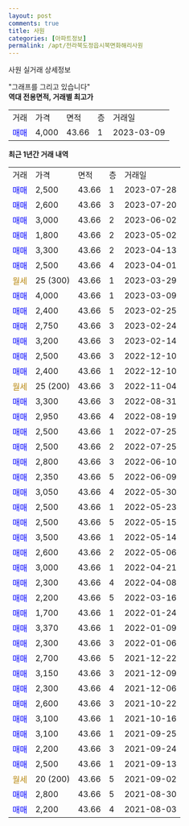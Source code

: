 ```yaml
---
layout: post
comments: true
title: 사원
categories: [아파트정보]
permalink: /apt/전라북도정읍시북면화해리사원
---
```


사원 실거래 상세정보

<script type="text/javascript">
  google.charts.load('current', {'packages':['line', 'corechart']});
  google.charts.setOnLoadCallback(drawChart);

  function drawChart() {
    var data = new google.visualization.DataTable();
    data.addColumn('date', '거래일');
    data.addColumn('number', "매매");
    data.addColumn('number', "전세");
    data.addColumn('number', "전매");

    data.addRows([[new Date(Date.parse("2023-07-28")), 2500, null, null], [new Date(Date.parse("2023-07-20")), 2600, null, null], [new Date(Date.parse("2023-06-02")), 3000, null, null], [new Date(Date.parse("2023-05-02")), 1800, null, null], [new Date(Date.parse("2023-04-13")), 3300, null, null], [new Date(Date.parse("2023-04-01")), 2500, null, null], [new Date(Date.parse("2023-03-29")), null, null, null], [new Date(Date.parse("2023-03-09")), 4000, null, null], [new Date(Date.parse("2023-02-25")), 2400, null, null], [new Date(Date.parse("2023-02-24")), 2750, null, null], [new Date(Date.parse("2023-02-14")), 3200, null, null], [new Date(Date.parse("2022-12-10")), 2500, null, null], [new Date(Date.parse("2022-12-10")), 2400, null, null], [new Date(Date.parse("2022-11-04")), null, null, null], [new Date(Date.parse("2022-08-31")), 3300, null, null], [new Date(Date.parse("2022-08-19")), 2950, null, null], [new Date(Date.parse("2022-07-25")), 2500, null, null], [new Date(Date.parse("2022-07-25")), 2500, null, null], [new Date(Date.parse("2022-06-10")), 2800, null, null], [new Date(Date.parse("2022-06-09")), 2350, null, null], [new Date(Date.parse("2022-05-30")), 3050, null, null], [new Date(Date.parse("2022-05-23")), 2500, null, null], [new Date(Date.parse("2022-05-15")), 2500, null, null], [new Date(Date.parse("2022-05-14")), 3500, null, null], [new Date(Date.parse("2022-05-06")), 2600, null, null], [new Date(Date.parse("2022-04-21")), 3000, null, null], [new Date(Date.parse("2022-04-08")), 2300, null, null], [new Date(Date.parse("2022-03-16")), 2200, null, null], [new Date(Date.parse("2022-01-24")), 1700, null, null], [new Date(Date.parse("2022-01-09")), 3370, null, null], [new Date(Date.parse("2022-01-06")), 2300, null, null], [new Date(Date.parse("2021-12-22")), 2700, null, null], [new Date(Date.parse("2021-12-09")), 3150, null, null], [new Date(Date.parse("2021-12-06")), 2300, null, null], [new Date(Date.parse("2021-10-22")), 2600, null, null], [new Date(Date.parse("2021-10-16")), 3100, null, null], [new Date(Date.parse("2021-09-25")), 3100, null, null], [new Date(Date.parse("2021-09-24")), 2200, null, null], [new Date(Date.parse("2021-09-13")), 2500, null, null], [new Date(Date.parse("2021-09-02")), null, null, null], [new Date(Date.parse("2021-08-30")), 2800, null, null], [new Date(Date.parse("2021-08-03")), 2200, null, null]]);

    var options = {
      hAxis: {
        format: 'yyyy/MM/dd'
      },    
      lineWidth: 0,
      pointsVisible: true,    
      title: '최근 1년간 유형별 실거래가 분포',
      legend: { position: 'bottom' }
    };

    var formatter = new google.visualization.NumberFormat({pattern:'###,###'} );
    formatter.format(data, 1);
    formatter.format(data, 2);
    
    setTimeout(function() {
        var chart = new google.visualization.LineChart(document.getElementById('columnchart_material'));
        chart.draw(data, (options));
        document.getElementById('loading').style.display = 'none';
    }, 200);
  }
</script>


<div id="loading" style="z-index:20; display: block; margin-left: 0px">"그래프를 그리고 있습니다"</div>
<div id="columnchart_material" style="width: 95%; margin-left: 0px; display: block"></div>
<!-- contents start -->
<b>역대 전용면적, 거래별 최고가</b>
<table class="sortable">
    <tr>
      <td>거래</td>
      <td>가격</td>
      <td>면적</td>
      <td>층</td>
      <td>거래일</td>
    </tr>
        <tr>
          <td><a style="color: blue">매매</a></td>
          <td>4,000</td>
          <td>43.66</td>
          <td>1</td>
          <td>2023-03-09</td>
        </tr>        
    
    
</table>

<b>최근 1년간 거래 내역</b>

<table class="sortable">
    <tr>
      <td>거래</td>
      <td>가격</td>
      <td>면적</td>
      <td>층</td>
      <td>거래일</td>
    </tr>
    <tr>
      <td><a style="color: blue">매매</a></td>
      <td>2,500</td>
      <td>43.66</td>
      <td>1</td>
      <td>2023-07-28</td>
    </tr>          <tr>
      <td><a style="color: blue">매매</a></td>
      <td>2,600</td>
      <td>43.66</td>
      <td>3</td>
      <td>2023-07-20</td>
    </tr>          <tr>
      <td><a style="color: blue">매매</a></td>
      <td>3,000</td>
      <td>43.66</td>
      <td>2</td>
      <td>2023-06-02</td>
    </tr>          <tr>
      <td><a style="color: blue">매매</a></td>
      <td>1,800</td>
      <td>43.66</td>
      <td>2</td>
      <td>2023-05-02</td>
    </tr>          <tr>
      <td><a style="color: blue">매매</a></td>
      <td>3,300</td>
      <td>43.66</td>
      <td>2</td>
      <td>2023-04-13</td>
    </tr>          <tr>
      <td><a style="color: blue">매매</a></td>
      <td>2,500</td>
      <td>43.66</td>
      <td>4</td>
      <td>2023-04-01</td>
    </tr>          <tr>
      <td><a style="color: darkgoldenrod">월세</a></td>
      <td>25 (300)</td>
      <td>43.66</td>
      <td>1</td>
      <td>2023-03-29</td>
    </tr>          <tr>
      <td><a style="color: blue">매매</a></td>
      <td>4,000</td>
      <td>43.66</td>
      <td>1</td>
      <td>2023-03-09</td>
    </tr>          <tr>
      <td><a style="color: blue">매매</a></td>
      <td>2,400</td>
      <td>43.66</td>
      <td>5</td>
      <td>2023-02-25</td>
    </tr>          <tr>
      <td><a style="color: blue">매매</a></td>
      <td>2,750</td>
      <td>43.66</td>
      <td>3</td>
      <td>2023-02-24</td>
    </tr>          <tr>
      <td><a style="color: blue">매매</a></td>
      <td>3,200</td>
      <td>43.66</td>
      <td>3</td>
      <td>2023-02-14</td>
    </tr>          <tr>
      <td><a style="color: blue">매매</a></td>
      <td>2,500</td>
      <td>43.66</td>
      <td>3</td>
      <td>2022-12-10</td>
    </tr>          <tr>
      <td><a style="color: blue">매매</a></td>
      <td>2,400</td>
      <td>43.66</td>
      <td>1</td>
      <td>2022-12-10</td>
    </tr>          <tr>
      <td><a style="color: darkgoldenrod">월세</a></td>
      <td>25 (200)</td>
      <td>43.66</td>
      <td>3</td>
      <td>2022-11-04</td>
    </tr>          <tr>
      <td><a style="color: blue">매매</a></td>
      <td>3,300</td>
      <td>43.66</td>
      <td>3</td>
      <td>2022-08-31</td>
    </tr>          <tr>
      <td><a style="color: blue">매매</a></td>
      <td>2,950</td>
      <td>43.66</td>
      <td>4</td>
      <td>2022-08-19</td>
    </tr>          <tr>
      <td><a style="color: blue">매매</a></td>
      <td>2,500</td>
      <td>43.66</td>
      <td>1</td>
      <td>2022-07-25</td>
    </tr>          <tr>
      <td><a style="color: blue">매매</a></td>
      <td>2,500</td>
      <td>43.66</td>
      <td>2</td>
      <td>2022-07-25</td>
    </tr>          <tr>
      <td><a style="color: blue">매매</a></td>
      <td>2,800</td>
      <td>43.66</td>
      <td>3</td>
      <td>2022-06-10</td>
    </tr>          <tr>
      <td><a style="color: blue">매매</a></td>
      <td>2,350</td>
      <td>43.66</td>
      <td>5</td>
      <td>2022-06-09</td>
    </tr>          <tr>
      <td><a style="color: blue">매매</a></td>
      <td>3,050</td>
      <td>43.66</td>
      <td>4</td>
      <td>2022-05-30</td>
    </tr>          <tr>
      <td><a style="color: blue">매매</a></td>
      <td>2,500</td>
      <td>43.66</td>
      <td>1</td>
      <td>2022-05-23</td>
    </tr>          <tr>
      <td><a style="color: blue">매매</a></td>
      <td>2,500</td>
      <td>43.66</td>
      <td>5</td>
      <td>2022-05-15</td>
    </tr>          <tr>
      <td><a style="color: blue">매매</a></td>
      <td>3,500</td>
      <td>43.66</td>
      <td>1</td>
      <td>2022-05-14</td>
    </tr>          <tr>
      <td><a style="color: blue">매매</a></td>
      <td>2,600</td>
      <td>43.66</td>
      <td>2</td>
      <td>2022-05-06</td>
    </tr>          <tr>
      <td><a style="color: blue">매매</a></td>
      <td>3,000</td>
      <td>43.66</td>
      <td>1</td>
      <td>2022-04-21</td>
    </tr>          <tr>
      <td><a style="color: blue">매매</a></td>
      <td>2,300</td>
      <td>43.66</td>
      <td>4</td>
      <td>2022-04-08</td>
    </tr>          <tr>
      <td><a style="color: blue">매매</a></td>
      <td>2,200</td>
      <td>43.66</td>
      <td>5</td>
      <td>2022-03-16</td>
    </tr>          <tr>
      <td><a style="color: blue">매매</a></td>
      <td>1,700</td>
      <td>43.66</td>
      <td>1</td>
      <td>2022-01-24</td>
    </tr>          <tr>
      <td><a style="color: blue">매매</a></td>
      <td>3,370</td>
      <td>43.66</td>
      <td>1</td>
      <td>2022-01-09</td>
    </tr>          <tr>
      <td><a style="color: blue">매매</a></td>
      <td>2,300</td>
      <td>43.66</td>
      <td>3</td>
      <td>2022-01-06</td>
    </tr>          <tr>
      <td><a style="color: blue">매매</a></td>
      <td>2,700</td>
      <td>43.66</td>
      <td>5</td>
      <td>2021-12-22</td>
    </tr>          <tr>
      <td><a style="color: blue">매매</a></td>
      <td>3,150</td>
      <td>43.66</td>
      <td>3</td>
      <td>2021-12-09</td>
    </tr>          <tr>
      <td><a style="color: blue">매매</a></td>
      <td>2,300</td>
      <td>43.66</td>
      <td>4</td>
      <td>2021-12-06</td>
    </tr>          <tr>
      <td><a style="color: blue">매매</a></td>
      <td>2,600</td>
      <td>43.66</td>
      <td>3</td>
      <td>2021-10-22</td>
    </tr>          <tr>
      <td><a style="color: blue">매매</a></td>
      <td>3,100</td>
      <td>43.66</td>
      <td>1</td>
      <td>2021-10-16</td>
    </tr>          <tr>
      <td><a style="color: blue">매매</a></td>
      <td>3,100</td>
      <td>43.66</td>
      <td>1</td>
      <td>2021-09-25</td>
    </tr>          <tr>
      <td><a style="color: blue">매매</a></td>
      <td>2,200</td>
      <td>43.66</td>
      <td>3</td>
      <td>2021-09-24</td>
    </tr>          <tr>
      <td><a style="color: blue">매매</a></td>
      <td>2,500</td>
      <td>43.66</td>
      <td>1</td>
      <td>2021-09-13</td>
    </tr>          <tr>
      <td><a style="color: darkgoldenrod">월세</a></td>
      <td>20 (200)</td>
      <td>43.66</td>
      <td>5</td>
      <td>2021-09-02</td>
    </tr>          <tr>
      <td><a style="color: blue">매매</a></td>
      <td>2,800</td>
      <td>43.66</td>
      <td>5</td>
      <td>2021-08-30</td>
    </tr>          <tr>
      <td><a style="color: blue">매매</a></td>
      <td>2,200</td>
      <td>43.66</td>
      <td>4</td>
      <td>2021-08-03</td>
    </tr>      </table>
<!-- contents end -->    


